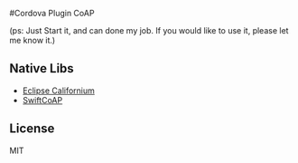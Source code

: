 #Cordova Plugin CoAP 

(ps: Just Start it, and can done my job. If you would like to use it, please let me know it.)

Native Libs
---

 - [Eclipse Californium](https://github.com/eclipse/californium)
 - [SwiftCoAP](https://github.com/stuffrabbit/SwiftCoAP)

License
----
MIT 
